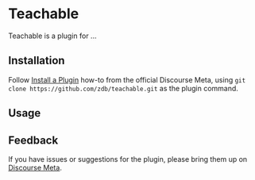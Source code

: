 # Teachable

Teachable is a plugin for ...

## Installation

Follow [Install a Plugin](https://meta.discourse.org/t/install-a-plugin/19157)
how-to from the official Discourse Meta, using `git clone https://github.com/zdb/teachable.git`
as the plugin command.

## Usage

## Feedback

If you have issues or suggestions for the plugin, please bring them up on
[Discourse Meta](https://meta.discourse.org).
